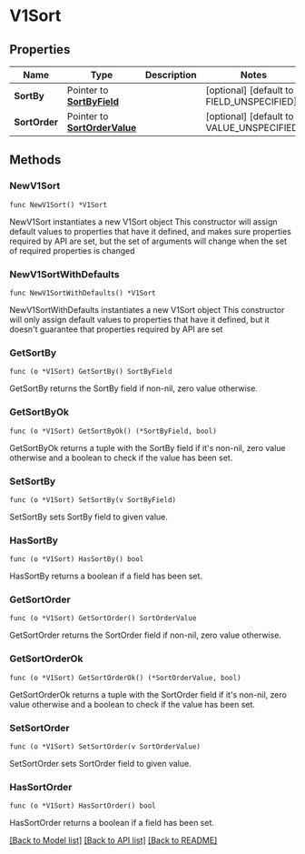 # V1Sort

## Properties

Name | Type | Description | Notes
------------ | ------------- | ------------- | -------------
**SortBy** | Pointer to [**SortByField**](SortByField.md) |  | [optional] [default to FIELD_UNSPECIFIED]
**SortOrder** | Pointer to [**SortOrderValue**](SortOrderValue.md) |  | [optional] [default to VALUE_UNSPECIFIED]

## Methods

### NewV1Sort

`func NewV1Sort() *V1Sort`

NewV1Sort instantiates a new V1Sort object
This constructor will assign default values to properties that have it defined,
and makes sure properties required by API are set, but the set of arguments
will change when the set of required properties is changed

### NewV1SortWithDefaults

`func NewV1SortWithDefaults() *V1Sort`

NewV1SortWithDefaults instantiates a new V1Sort object
This constructor will only assign default values to properties that have it defined,
but it doesn't guarantee that properties required by API are set

### GetSortBy

`func (o *V1Sort) GetSortBy() SortByField`

GetSortBy returns the SortBy field if non-nil, zero value otherwise.

### GetSortByOk

`func (o *V1Sort) GetSortByOk() (*SortByField, bool)`

GetSortByOk returns a tuple with the SortBy field if it's non-nil, zero value otherwise
and a boolean to check if the value has been set.

### SetSortBy

`func (o *V1Sort) SetSortBy(v SortByField)`

SetSortBy sets SortBy field to given value.

### HasSortBy

`func (o *V1Sort) HasSortBy() bool`

HasSortBy returns a boolean if a field has been set.

### GetSortOrder

`func (o *V1Sort) GetSortOrder() SortOrderValue`

GetSortOrder returns the SortOrder field if non-nil, zero value otherwise.

### GetSortOrderOk

`func (o *V1Sort) GetSortOrderOk() (*SortOrderValue, bool)`

GetSortOrderOk returns a tuple with the SortOrder field if it's non-nil, zero value otherwise
and a boolean to check if the value has been set.

### SetSortOrder

`func (o *V1Sort) SetSortOrder(v SortOrderValue)`

SetSortOrder sets SortOrder field to given value.

### HasSortOrder

`func (o *V1Sort) HasSortOrder() bool`

HasSortOrder returns a boolean if a field has been set.


[[Back to Model list]](../README.md#documentation-for-models) [[Back to API list]](../README.md#documentation-for-api-endpoints) [[Back to README]](../README.md)


